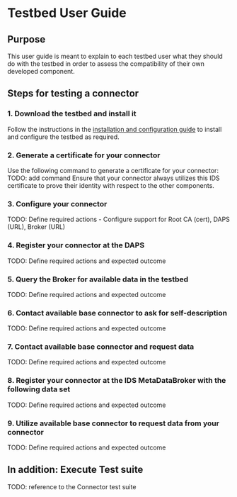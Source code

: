 # Testbed User Guide

## Purpose
This user guide is meant to explain to each testbed user what they should do with the testbed in order to assess the compatibility of their own developed component.

## Steps for testing a connector
### 1. Download the testbed and install it
Follow the instructions in the [installation and configuration guide](./README.md) to install and configure the testbed as required.

### 2. Generate a certificate for your connector
Use the following command to generate a certificate for your connector:
TODO: add command
Ensure that your connector always utilizes this IDS certificate to prove their identity with respect to the other components.

### 3. Configure your connector 
TODO: Define required actions - Configure support for Root CA (cert), DAPS (URL), Broker (URL)

### 4. Register your connector at the DAPS
TODO: Define required actions and expected outcome

### 5. Query the Broker for available data in the testbed
TODO: Define required actions and expected outcome

### 6. Contact available base connector to ask for self-description
TODO: Define required actions and expected outcome

### 7. Contact available base connector and request data
TODO: Define required actions and expected outcome

### 8. Register your connector at the IDS MetaDataBroker with the following data set
TODO: Define required actions and expected outcome

### 9. Utilize available base connector to request data from your connector
TODO: Define required actions and expected outcome

## In addition: Execute Test suite
TODO: reference to the Connector test suite


